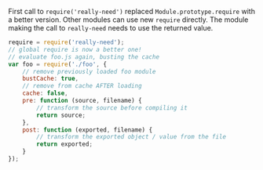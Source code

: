 First call to `require('really-need')` replaced `Module.prototype.require` with a better version.
Other modules can use new `require` directly. The module making the call to `really-need` needs
to use the returned value.

```js
require = require('really-need');
// global require is now a better one!
// evaluate foo.js again, busting the cache
var foo = require('./foo', {
    // remove previously loaded foo module
    bustCache: true,
    // remove from cache AFTER loading
    cache: false,
    pre: function (source, filename) {
        // transform the source before compiling it
        return source;
    },
    post: function (exported, filename) {
        // transform the exported object / value from the file
        return exported;
    }
});
```
